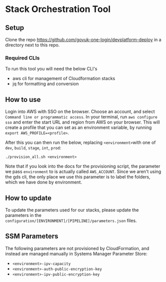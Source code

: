 # Stack Orchestration Tool

## Setup

Clone the repo https://github.com/govuk-one-login/devplatform-deploy in a directory next to this repo.

### Required CLIs

To run this tool you will need the below CLI's

* aws cli for management of Cloudformation stacks
* jq for formatting and conversion

## How to use

Login into AWS with SSO on the browser. Choose an account, and select `Command line or programmatic access`. In your
terminal, run `aws configure sso` and enter the start URL and region from AWS on your browser. This will create a
profile that you can set as an environment variable, by running `export AWS_PROFILE=<profile>`.

After this you can then run the below, replacing `<environment>`with one
of `dev`, `build`, `stage`, `int`, `prod`:

```shell
./provision_all.sh <environment>
```

Note that if you look into the docs for the provisioning script, the parameter we pass `environment` to is actually
called `AWS_ACCOUNT`. Since we aren't using the gds cli, the only place we use this parameter is to label the folders,
which we have done by environment.

## How to update

To update the parameters used for our stacks, please update the parameters in
the `configuration/[ENVIRONMENT]/[PIPELINE]/parameters.json` files.

## SSM Parameters

The following parameters are not provisioned by CloudFormation, and instead are managed manually in Systems Manager Parameter Store:
- `<environment>-ipv-capacity`
- `<environment>-auth-public-encryption-key`
- `<environment>-ipv-public-encryption-key`
